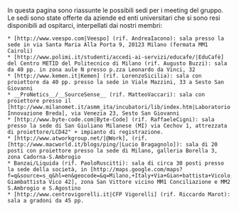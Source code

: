 In questa pagina sono riassunte le possibili sedi per i meeting del gruppo.
Le sedi sono state offerte da aziende ed enti universitari che si sono resi disponibili ad ospitarci, interpellati dai nostri membri:

	* [http://www.veespo.com|Veespo] (rif. AndreaIacono): sala presso la sede in via Santa Maria Alla Porta 9, 20123 Milano (fermata MM1 Cairoli)
	* [http://www.polimi.it/studenti/accedi-ai-servizi/educafe/|EduCafè] del Centro METID del Politecnico di Milano (rif. Augusto Buzzi): sala da 40 pp. in zona aule N presso p.zza Leonardo da Vinci, 32
	* [http://www.kemen.it|Kemen] (rif. LorenzoSicilia): sala con proiettore da 40 pp. presso la sede in Viale Mazzini, 33 a Sesto San Giovanni
	* __ProNetics__/__SourceSense__ (rif. MatteoVaccari): sala con proiettore presso il [http://www.milanomet.it/asmm_ita/incubatori/lib/index.htm|Laboratorio Innovazione Breda], via Venezia 23, Sesto San Giovanni
	* [http://www.byte-code.com|Byte-Code] (rif. RaffaeleCigni): sala presso la sede di San Giuliano Milanese (MI) via Cechov 1, attrezzata di proiettore/LCD42" + impianto di registrazione.
	* [http://www.atworkgroup.net/|@Work], (rif. [http://www.macworld.it/blogs/ping/|Lucio Bragagnolo]): sala di 20 posti con proiettore presso la sede di Milano, galleria Borella 3, zona Cadorna-S.Ambrogio
	* Banzai/Liquida (rif. PaoloRuscitti): sala di circa 30 posti presso la sede della società, in [http://maps.google.com/maps?f=q&source=s_q&hl=en&geocode=&q=Milano,+Italy+Via+Gian+battista+Vicolo,+42&sll=45.463502,9.164979&sspn=0.011167,0.030642&ie=UTF8&s=AARTsJqInHHfdgwCxbNRfEpYg3LqzBc3ow&view=map|via Giambattista Vico 42], zona San Vittore vicino MM1 Conciliazione e MM2 S.Ambrogio e S.Agostino
	* [http://www.centrovigorelli.it|CFP Vigorelli] (rif. Riccardo Marot): sala a gradoni da 45 pp.
